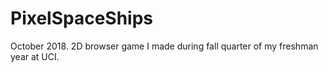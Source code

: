 # PixelSpaceShips
October 2018. 2D browser game I made during fall quarter of my freshman year at UCI.
